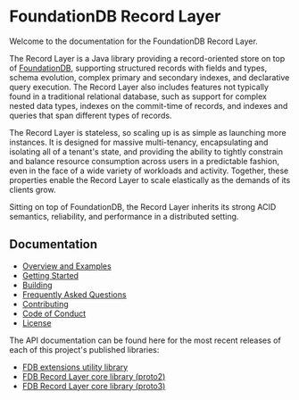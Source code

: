 # FoundationDB Record Layer
  
Welcome to the documentation for the FoundationDB Record Layer.

The Record Layer is a Java library providing a record-oriented store on top of
[FoundationDB](https://www.foundationdb.org), supporting structured records with
fields and types, schema evolution, complex primary and secondary indexes, 
and declarative query execution.  The Record Layer also includes features not 
typically found in a traditional relational database, such as support for 
complex nested data types, indexes on the commit-time of records, and indexes 
and queries that span different types of records.

The Record Layer is stateless, so scaling up is as simple as launching more instances.
It is designed for massive multi-tenancy, encapsulating and isolating all of a tenant's
state, and providing the ability to tightly constrain and balance resource consumption
across users in a predictable fashion, even in the face of a wide variety of workloads
and activity. Together, these properties enable the Record Layer to scale elastically
as the demands of its clients grow.

Sitting on top of FoundationDB, the Record Layer inherits its strong ACID semantics,
reliability, and performance in a distributed setting.

## Documentation

* [Overview and Examples](Overview.md)
* [Getting Started](GettingStarted.md)
* [Building](Building.md)
* [Frequently Asked Questions](FAQ.md)
* [Contributing](https://github.com/FoundationDB/fdb-record-layer/blob/master/CONTRIBUTING.md)
* [Code of Conduct](https://github.com/FoundationDB/fdb-record-layer/blob/master/CODE_OF_CONDUCT.md)
* [License](https://github.com/FoundationDB/fdb-record-layer/blob/master/LICENSE)

The API documentation can be found here for the most recent releases of each of this
project's published libraries:

* [FDB extensions utility library](https://javadoc.io/doc/org.foundationdb/fdb-extensions/)
* [FDB Record Layer core library (proto2)](https://javadoc.io/doc/org.foundationdb/fdb-record-layer/)
* [FDB Record Layer core library (proto3)](https://javadoc.io/doc/org.foundationdb/fdb-record-layer-pb3/)

